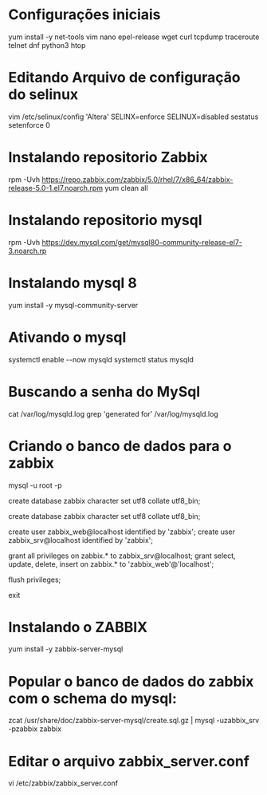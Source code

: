 # Configurações iniciais 
yum install -y net-tools vim nano epel-release wget curl tcpdump traceroute telnet dnf python3 htop

# Editando Arquivo de configuração do selinux
vim /etc/selinux/config
'Altera' SELINX=enforce
	 SELINUX=disabled
sestatus
setenforce 0

# Instalando repositorio Zabbix
rpm -Uvh https://repo.zabbix.com/zabbix/5.0/rhel/7/x86_64/zabbix-release-5.0-1.el7.noarch.rpm
yum clean all

# Instalando repositorio mysql
rpm -Uvh https://dev.mysql.com/get/mysql80-community-release-el7-3.noarch.rp

# Instalando mysql 8
yum install -y mysql-community-server

# Ativando o mysql
systemctl enable --now mysqld
systemctl status mysqld

# Buscando a senha do MySql 
 cat /var/log/mysqld.log
 grep 'generated for' /var/log/mysqld.log

# Criando o banco de dados para o zabbix

mysql -u root -p

create database zabbix character set utf8 collate utf8_bin;

create database zabbix character set utf8 collate utf8_bin;

create user zabbix_web@localhost identified by 'zabbix';
create user zabbix_srv@localhost identified by 'zabbix';

grant all privileges on zabbix.* to zabbix_srv@localhost;
grant select, update, delete, insert on zabbix.* to 'zabbix_web'@'localhost';

flush privileges;

exit

# Instalando o ZABBIX
yum install -y zabbix-server-mysql

# Popular o banco de dados do zabbix com o schema do mysql:
zcat /usr/share/doc/zabbix-server-mysql/create.sql.gz | mysql -uzabbix_srv -pzabbix zabbix

# Editar o arquivo zabbix_server.conf
vi /etc/zabbix/zabbix_server.conf